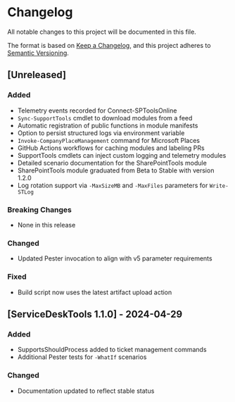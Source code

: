 # Changelog

All notable changes to this project will be documented in this file.

The format is based on [Keep a Changelog](https://keepachangelog.com/en/1.0.0/), and this project adheres to [Semantic Versioning](https://semver.org/spec/v2.0.0.html).

## [Unreleased]
### Added
- Telemetry events recorded for Connect-SPToolsOnline
- `Sync-SupportTools` cmdlet to download modules from a feed
- Automatic registration of public functions in module manifests
- Option to persist structured logs via environment variable
- `Invoke-CompanyPlaceManagement` command for Microsoft Places
- GitHub Actions workflows for caching modules and labeling PRs
- SupportTools cmdlets can inject custom logging and telemetry modules
- Detailed scenario documentation for the SharePointTools module
- SharePointTools module graduated from Beta to Stable with version 1.2.0
- Log rotation support via `-MaxSizeMB` and `-MaxFiles` parameters for `Write-STLog`
### Breaking Changes
- None in this release

### Changed
- Updated Pester invocation to align with v5 parameter requirements

### Fixed
- Build script now uses the latest artifact upload action

## [ServiceDeskTools 1.1.0] - 2024-04-29
### Added
- SupportsShouldProcess added to ticket management commands
- Additional Pester tests for `-WhatIf` scenarios
### Changed
- Documentation updated to reflect stable status

